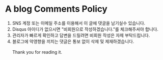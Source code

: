 <h1> A blog Comments Policy</h1>



1. SNS 계정 또는 이메일 주소를 이용해서 이 글에 댓글을 남기실수 있습니다.
2. Disqus 아이디가 없으시면 "비회원으로 작성하겠습니다."를 체크해주셔야 합니다.
3. 관리자가 빠르게 확인하고 답변을 드릴려면 비회원 작성은 자제 부탁드립니다.
4. 블로그에 악영향을 끼치는 댓글은 통보 없이 삭제 및 제재하겠습니다.
<br><br>
<span class="evidence">Thank you for reading it.</span>
